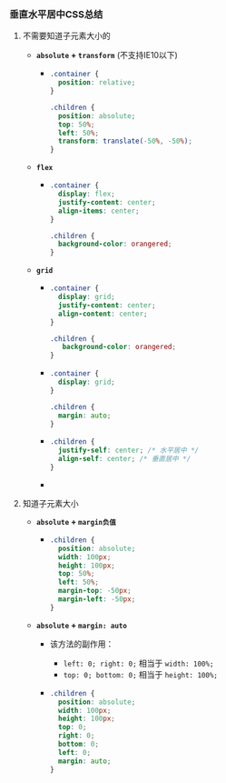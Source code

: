 ### 垂直水平居中CSS总结

1. 不需要知道子元素大小的

   - **`absolute`  + `transform`** (不支持IE10以下)

     - ```css
       .container {
         position: relative;
       }
       
       .children {
         position: absolute;
         top: 50%;
         left: 50%;
         transform: translate(-50%, -50%);
       }
       ```

   - **`flex`**

     - ```css
       .container {
         display: flex;
         justify-content: center;
         align-items: center;
       }
       
       .children {
         background-color: orangered;
       }
       ```
     
   - **`grid`**
   
     - ```css
       .container {
         display: grid;
         justify-content: center;
         align-content: center;
       }
       
       .children {
          background-color: orangered;
       }
       ```
   
     - ```css
       .container {
         display: grid;
       }
       
       .children {
         margin: auto;
       }
       ```
   
     - ```css
       .children {
         justify-self: center; /* 水平居中 */
         align-self: center; /* 垂直居中 */
       }
       ```
   
     - 
   
2. 知道子元素大小

   - **`absolute`  + `margin负值`**

     - ```css
       .children {
         position: absolute;
         width: 100px;
         height: 100px;
         top: 50%;
         left: 50%;
         margin-top: -50px;
         margin-left: -50px;
       }
       ```

   - **`absolute` + `margin: auto`**

     - 该方法的副作用：

       - `left: 0; right: 0;` 相当于 `width: 100%;`
       - `top: 0; bottom: 0;` 相当于 `height: 100%;`

     - ```css
       .children {
         position: absolute;
         width: 100px;
         height: 100px;
         top: 0;
         right: 0;
         bottom: 0;
         left: 0;
         margin: auto;
       }
       ```

     

